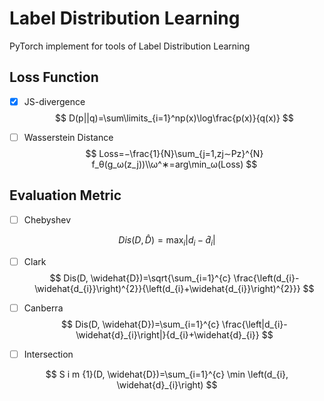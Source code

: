 # Label Distribution Learning

PyTorch implement for tools of Label Distribution Learning

## Loss Function

* [x] JS-divergence
  $$
  D(p||q)=\sum\limits_{i=1}^np(x)\log\frac{p(x)}{q(x)}
  $$
  

* [ ] Wasserstein Distance
  $$
  Loss=−\frac{1}{N}\sum_{j=1,zj∼Pz}^{N}
  f_θ(g_ω(z_j))\\ω^∗=arg\min_ω(Loss)
  $$
  

  

## Evaluation Metric

* [ ] Chebyshev

$$
Dis(D, \widehat{D})=\max _{i}\left|d_{i}-\widehat{d}_{i}\right|
$$



* [ ] Clark
  $$
  Dis(D, \widehat{D})=\sqrt{\sum_{i=1}^{c} \frac{\left(d_{i}-\widehat{d_{i}}\right)^{2}}{\left(d_{i}+\widehat{d_{i}}\right)^{2}}}
  $$
  

* [ ] Canberra
  $$
  Dis(D, \widehat{D})=\sum_{i=1}^{c} \frac{\left|d_{i}-\widehat{d}_{i}\right|}{d_{i}+\widehat{d}_{i}}
  $$
  

* [ ] Intersection

$$
S i m {1}(D, \widehat{D})=\sum_{i=1}^{c} \min \left(d_{i}, \widehat{d}_{i}\right)
$$

